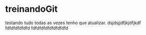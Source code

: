 ﻿# treinandoGit
testando tudo todas as vezes tenho que atualizar.
dsjdsjjdfjkjdfjkdf
fdfdfdfdfdfd
fdfdfdfdfdfdfdfdfd
